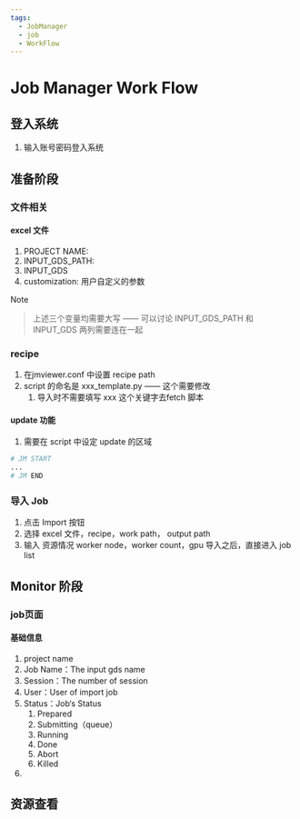 ```yaml
---
tags:
  - JobManager
  - job
  - WorkFlow
---
```

# Job Manager Work Flow
## 登入系统
1. 输入账号密码登入系统

## 准备阶段

### 文件相关

#### excel 文件
1. PROJECT NAME: 
2. INPUT_GDS_PATH:
3. INPUT_GDS
4. customization: 用户自定义的参数
>[!note]
> >上述三个变量均需要大写   —— 可以讨论
> >INPUT_GDS_PATH 和  INPUT_GDS 两列需要连在一起
### recipe 
1. 在jmviewer.conf 中设置 recipe path
2. script 的命名是 xxx_template.py —— 这个需要修改
	1. 导入时不需要填写 xxx 这个关键字去fetch 脚本
#### update 功能
1. 需要在 script 中设定 update 的区域
```python 
# JM START
...
# JM END 
```
### 导入 Job
1. 点击 Import 按钮
2. 选择 excel 文件，recipe，work path， output path
3. 输入 资源情况 worker node，worker count，gpu
导入之后，直接进入 job list
## Monitor 阶段
### job页面
#### 基础信息
1. project name
2. Job Name：The input gds name
3. Session：The number of session
4. User：User of import job
5. Status：Job‘s Status 
	1. Prepared
	2. Submitting（queue）
	3. Running
	4. Done
	5. Abort
	6. Killed
6. 
## 资源查看